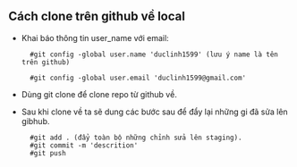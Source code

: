 ## Cách clone trên github về local 
- Khai báo thông tin user_name với email:
    
        #git config -global user.name 'duclinh1599' (lưu ý name là tên trên github)
        
        #git config -global user.email 'duclinh1599@gmail.com'
- Dùng git clone để clone repo từ github về.
- Sau khi clone về ta sẽ dung các bước sau để đẩy lại những gi đã sửa lên gibhub.

        #git add . (đẩy toàn bộ những chỉnh sửa lên staging).
        #git commit -m 'descrition' 
        #git push
